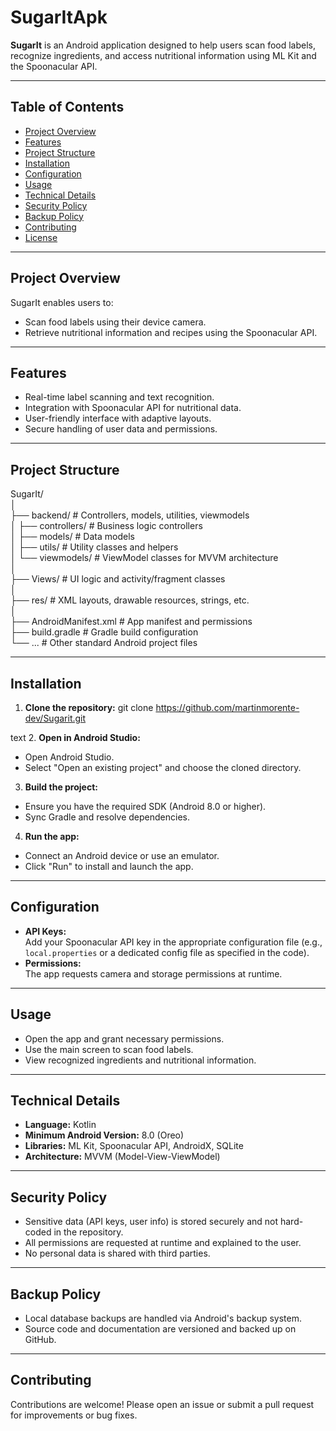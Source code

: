 # SugarItApk

**SugarIt** is an Android application designed to help users scan food labels, recognize ingredients, and access nutritional information using ML Kit and the Spoonacular API.

---

## Table of Contents

- [Project Overview](#project-overview)
- [Features](#features)
- [Project Structure](#project-structure)
- [Installation](#installation)
- [Configuration](#configuration)
- [Usage](#usage)
- [Technical Details](#technical-details)
- [Security Policy](#security-policy)
- [Backup Policy](#backup-policy)
- [Contributing](#contributing)
- [License](#license)

---

## Project Overview

SugarIt enables users to:
- Scan food labels using their device camera.
- Retrieve nutritional information and recipes using the Spoonacular API.
---

## Features

- Real-time label scanning and text recognition.
- Integration with Spoonacular API for nutritional data.
- User-friendly interface with adaptive layouts.
- Secure handling of user data and permissions.

---

## Project Structure

SugarIt/<br>
│<br>
├── backend/ # Controllers, models, utilities, viewmodels<br>
│ ├── controllers/ # Business logic controllers<br>
│ ├── models/ # Data models<br>
│ ├── utils/ # Utility classes and helpers<br>
│ └── viewmodels/ # ViewModel classes for MVVM architecture<br>
│<br>
├── Views/ # UI logic and activity/fragment classes<br>
│<br>
├── res/ # XML layouts, drawable resources, strings, etc.<br>
│<br>
├── AndroidManifest.xml # App manifest and permissions<br>
├── build.gradle # Gradle build configuration<br>
└── ... # Other standard Android project files<br>


---

## Installation

1. **Clone the repository:**
git clone https://github.com/martinmorente-dev/Sugarit.git

text
2. **Open in Android Studio:**
- Open Android Studio.
- Select "Open an existing project" and choose the cloned directory.
3. **Build the project:**
- Ensure you have the required SDK (Android 8.0 or higher).
- Sync Gradle and resolve dependencies.
4. **Run the app:**
- Connect an Android device or use an emulator.
- Click "Run" to install and launch the app.

---

## Configuration

- **API Keys:**  
Add your Spoonacular API key in the appropriate configuration file (e.g., `local.properties` or a dedicated config file as specified in the code).
- **Permissions:**  
The app requests camera and storage permissions at runtime.

---

## Usage

- Open the app and grant necessary permissions.
- Use the main screen to scan food labels.
- View recognized ingredients and nutritional information.
---

## Technical Details

- **Language:** Kotlin
- **Minimum Android Version:** 8.0 (Oreo)
- **Libraries:** ML Kit, Spoonacular API, AndroidX, SQLite
- **Architecture:** MVVM (Model-View-ViewModel)

---

## Security Policy

- Sensitive data (API keys, user info) is stored securely and not hard-coded in the repository.
- All permissions are requested at runtime and explained to the user.
- No personal data is shared with third parties.

---

## Backup Policy

- Local database backups are handled via Android's backup system.
- Source code and documentation are versioned and backed up on GitHub.

---

## Contributing

Contributions are welcome! Please open an issue or submit a pull request for improvements or bug fixes.

